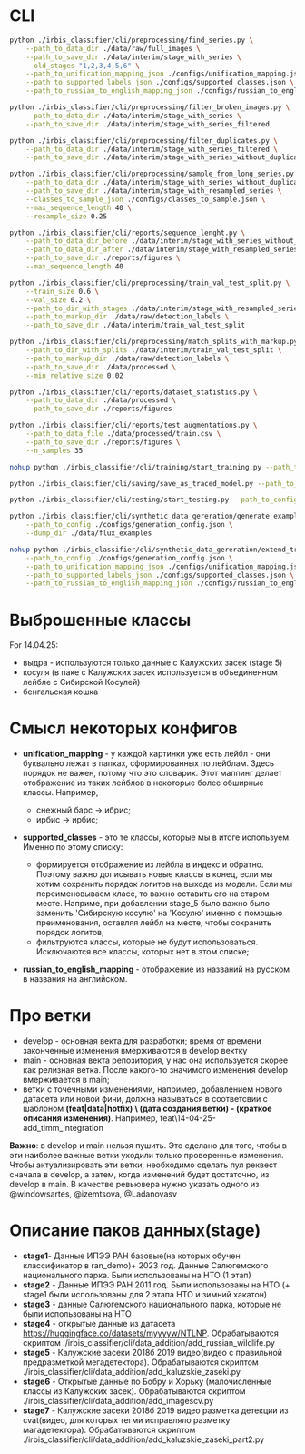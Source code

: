 # CLI

```bash
python ./irbis_classifier/cli/preprocessing/find_series.py \
    --path_to_data_dir ./data/raw/full_images \
    --path_to_save_dir ./data/interim/stage_with_series \
    --old_stages "1,2,3,4,5,6" \
    --path_to_unification_mapping_json ./configs/unification_mapping.json \
    --path_to_supported_labels_json ./configs/supported_classes.json \
    --path_to_russian_to_english_mapping_json ./configs/russian_to_english_mapping.json
```

```bash
python ./irbis_classifier/cli/preprocessing/filter_broken_images.py \
    --path_to_data_dir ./data/interim/stage_with_series \
    --path_to_save_dir ./data/interim/stage_with_series_filtered
```

```bash
python ./irbis_classifier/cli/preprocessing/filter_duplicates.py \
    --path_to_data_dir ./data/interim/stage_with_series_filtered \
    --path_to_save_dir ./data/interim/stage_with_series_without_duplicates
```

```bash
python ./irbis_classifier/cli/preprocessing/sample_from_long_series.py \
    --path_to_data_dir ./data/interim/stage_with_series_without_duplicates \
    --path_to_save_dir ./data/interim/stage_with_resampled_series \
    --classes_to_sample_json ./configs/classes_to_sample.json \
    --max_sequence_length 40 \
    --resample_size 0.25
```

```bash
python ./irbis_classifier/cli/reports/sequence_lenght.py \
    --path_to_data_dir_before ./data/interim/stage_with_series_without_duplicates \
    --path_to_data_dir_after ./data/interim/stage_with_resampled_series \
    --path_to_save_dir ./reports/figures \
    --max_sequence_length 40
```

```bash
python ./irbis_classifier/cli/preprocessing/train_val_test_split.py \
    --train_size 0.6 \
    --val_size 0.2 \
    --path_to_dir_with_stages ./data/interim/stage_with_resampled_series \
    --path_to_markup_dir ./data/raw/detection_labels \
    --path_to_save_dir ./data/interim/train_val_test_split
```

```bash
python ./irbis_classifier/cli/preprocessing/match_splits_with_markup.py \
    --path_to_dir_with_splits ./data/interim/train_val_test_split \
    --path_to_markup_dir ./data/raw/detection_labels \
    --path_to_save_dir ./data/processed \
    --min_relative_size 0.02
```

```bash
python ./irbis_classifier/cli/reports/dataset_statistics.py \
    --path_to_data_dir ./data/processed \
    --path_to_save_dir ./reports/figures
```

```bash
python ./irbis_classifier/cli/reports/test_augmentations.py \
    --path_to_data_file ./data/processed/train.csv \
    --path_to_save_dir ./reports/figures \
    --n_samples 35
```

```bash
nohup python ./irbis_classifier/cli/training/start_training.py --path_to_config ./configs/training_config.json &
```

```bash
python ./irbis_classifier/cli/saving/save_as_traced_model.py --path_to_config ./configs/saving_config.json 
```

```bash
python ./irbis_classifier/cli/testing/start_testing.py --path_to_config ./configs/testing_config.json
```

```bash
python ./irbis_classifier/cli/synthetic_data_gereration/generate_examples.py  \
    --path_to_config ./configs/generation_config.json \
    --dump_dir ./data/flux_examples
```

```bash
nohup python ./irbis_classifier/cli/synthetic_data_gereration/extend_train_dataset.py  \
    --path_to_config ./configs/generation_config.json \
    --path_to_unification_mapping_json ./configs/unification_mapping.json \
    --path_to_supported_labels_json ./configs/supported_classes.json \
    --path_to_russian_to_english_mapping_json ./configs/russian_to_english_mapping.json &
```

# Выброшенные классы

For 14.04.25:

* выдра - используются только данные с Калужских засек (stage 5)
* косуля (в паке с Калужских засек используется в объединенном лейбле с Сибирской Косулей)
* бенгальская кошка

# Смысл некоторых конфигов

* **unification_mapping** - у каждой картинки уже есть лейбл - они буквально лежат в папках, сформированных по лейблам. Здесь порядок не важен, потому что это словарик.
Этот маппинг делает отображение из таких лейблов в некоторые более обширные классы. Например, 
    * снежный барс -> ибрис;
    * ирбис -> ирбис;

* **supported_classes** - это те классы, которые мы в итоге используем. Именно по этому списку:
    * формируется отображение из лейбла в индекс и обратно. Поэтому важно дописывать новые классы в конец, если мы хотим сохранить порядок логитов на выходе из модели. Если мы переименовываем класс, то важно оставить его на старом месте. Наприме, при добавлении stage_5 было важно было заменить 'Сибирскую косулю' на 'Косулю' именно с помощью преименования, оставляя лейбл на месте, чтобы сохранить порядок логитов;
    * фильтруются классы, которые не будут использоваться. Исключаются все классы, которых нет в этом списке;

* **russian_to_english_mapping** - отображение из названий на русском в названия на английском.

# Про ветки

* develop - основная векта для разработки; время от времени законченные изменения вмерживаются в develop вектку
* main - основная векта репозитория, у нас она используется скорее как релизная ветка. После какого-то значимого изменения develop вмерживается в main;
* ветки с точечными изменениями, например, добавлением нового датасета или новой фичи, должна называться в соответсвии с шаблоном 
**(feat|data|hotfix) \ (дата создания ветки) - (краткое описания изменения)**. Например, feat\14-04-25-add_timm_integration

**Важно**: в develop и main нельзя пушить. Это сделано для того, чтобы в эти наиболее важные ветки уходили только проверенные изменения. Чтобы актуализировать эти ветки, необходимо сделать пул реквест сначала в develop, а затем, когда изменений будет достаточно, из develop в main. В качестве ревьювера нужно указать одного из @windowsartes, @izemtsova, @Ladanovasv

#  Описание паков данных(stage)
* **stage1**-  Данные ИПЭЭ РАН базовые(на которых обучен классификатор в ran_demo)+ 2023 год. Данные Салюгемского национального парка. Были использованы на НТО (1 этап)
* **stage2** - Данные ИПЭЭ РАН 2011 год. Были использованы на НТО (+ stage1 были использованы для 2 этапа НТО и зимний хакатон)
* **stage3** - данные Салюгемского национального парка, которые не были использованы на НТО
* **stage4** - открытые данные из датасета https://huggingface.co/datasets/myyyyw/NTLNP. Обрабатываются скриптом ./irbis_classifier/cli/data_addition/add_russian_wildlife.py
* **stage5** - Калужские засеки 2018б 2019 видео(видео с правильной предразметкой мегадетектора). Обрабатываются скриптом ./irbis_classifier/cli/data_addition/add_kaluzskie_zaseki.py
* **stage6** - Открытые данные по Бобру и Хорьку (малочисленные классы из Калужских засек). Обрабатываются скриптом ./irbis_classifier/cli/data_addition/add_imagescv.py
* **stage7** - Калужские засеки 2018б 2019 видео разметка детекции из cvat(видео, для которых тегми исправляло разметку магадетектора). Обрабатываются скриптом ./irbis_classifier/cli/data_addition/add_kaluzskie_zaseki_part2.py

